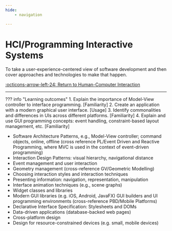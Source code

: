 ```yaml
---
hide:
    - navigation

---
```

# HCI/Programming Interactive Systems

To take a user-experience-centered view of software development and then cover approaches and technologies to make that happen.

[:octicons-arrow-left-24: Return to Human-Computer Interaction](/Knowledge-Notebook/Human-Computer-Interaction/)

---

??? info "Learning outcomes"
    1. Explain the importance of Model-View controller to interface programming. [Familiarity]
    2. Create an application with a modern graphical user interface. [Usage]
    3. Identify commonalities and differences in UIs across different platforms. [Familiarity]
    4. Explain and use GUI programming concepts: event handling, constraint-based layout management, etc. [Familiarity]

- Software Architecture Patterns, e.g., Model-View controller; command objects, online, offline (cross reference PL/Event Driven and Reactive Programming, where MVC is used in the context of event-driven programming)
- Interaction Design Patterns: visual hierarchy, navigational distance
- Event management and user interaction
- Geometry management (cross-reference GV/Geometric Modelling)
- Choosing interaction styles and interaction techniques
- Presenting information: navigation, representation, manipulation
- Interface animation techniques (e.g., scene graphs)
- Widget classes and libraries
- Modern GUI libraries (e.g. iOS, Android, JavaFX) GUI builders and UI programming environments (cross-reference PBD/Mobile Platforms)
- Declarative Interface Specification: Stylesheets and DOMs
- Data-driven applications (database-backed web pages)
- Cross-platform design
- Design for resource-constrained devices (e.g. small, mobile devices)